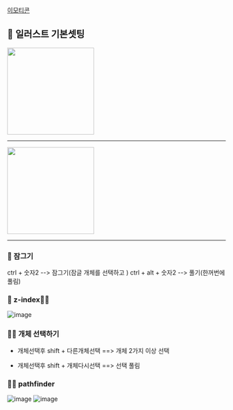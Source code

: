 [이모티콘](https://emojipedia.org/rocket/)

## 🍒 일러스트 기본셋팅

<img src="https://user-images.githubusercontent.com/60366769/230839352-a4143d59-6b27-4491-9588-a9c13ab5b21b.png" width="200">

--------------------------

<img src="https://user-images.githubusercontent.com/60366769/230839478-f07067c2-4b70-488e-9897-abbb9123128c.png" width="200">

-------------------------

### 🍒 잠그기
ctrl + 숫자2  --> 잠그기(잠글 개체를 선택하고 )
ctrl + alt + 숫자2  --> 풀기(한꺼번에 풀림)

### 🍒 z-index🚀🚀
![image](https://user-images.githubusercontent.com/60366769/230842136-a9b122bb-4249-4c4e-ad4f-89fa7fe26377.png)

### 🤸‍♂️ 개체 선택하기

- 개체선택후 shift + 다른개체선택 ==> 개체 2가지 이상  선택

- 개체선택후 shift + 개체다시선택 ==> 선택 풀림

### 🤸‍♂️ pathfinder
![image](https://user-images.githubusercontent.com/60366769/230850604-29b37591-c7fa-4751-9f40-834e165795a9.png)
![image](https://user-images.githubusercontent.com/60366769/230850698-e36cc07b-8f65-4629-9384-a7cdd5b1d535.png)










